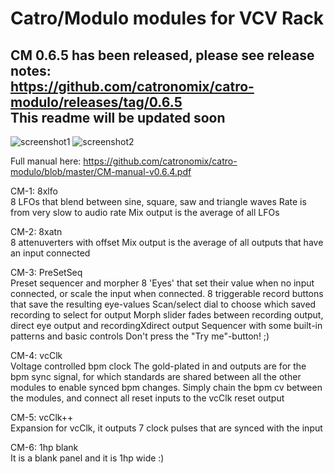 
# Catro/Modulo modules for VCV Rack

## CM 0.6.5 has been released, please see release notes: <br>https://github.com/catronomix/catro-modulo/releases/tag/0.6.5 <br> This readme will be updated soon

![screenshot1](https://github.com/catronomix/catro-modulo/blob/master/catromodulo_1.png?raw=true)
![screenshot2](https://github.com/catronomix/catro-modulo/blob/master/catromodulo_2.png?raw=true)

Full manual here: https://github.com/catronomix/catro-modulo/blob/master/CM-manual-v0.6.4.pdf

CM-1: 8xlfo <br>
8 LFOs that blend between sine, square, saw and triangle waves
Rate is from very slow to audio rate
Mix output is the average of all LFOs

CM-2: 8xatn<br>
8 attenuverters with offset
Mix output is the average of all outputs that have an input connected

CM-3: PreSetSeq<br>
Preset sequencer and morpher 
8 'Eyes' that set their value when no input connected, or scale the input when connected.
8 triggerable record buttons that save the resulting eye-values
Scan/select dial to choose which saved recording to select for output
Morph slider fades between recording output, direct eye output and recordingXdirect output
Sequencer with some built-in patterns and basic controls
Don't press the "Try me"-button! ;)

CM-4: vcClk<br>
Voltage controlled bpm clock
The gold-plated in and outputs are for the bpm sync signal, for which standards are shared between all the other modules to enable synced bpm changes. Simply chain the bpm cv between the modules, and connect all reset inputs to the vcClk reset output

CM-5: vcClk++<br>
Expansion for vcClk, it outputs 7 clock pulses that are synced with the input

CM-6: 1hp blank<br>
It is a blank panel and it is 1hp wide :)

&nbsp;

